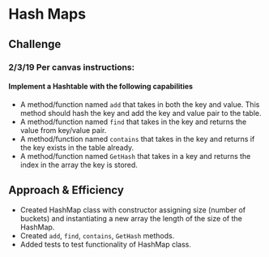 # Hash Maps

## Challenge
### 2/3/19 Per canvas instructions:  

#### Implement a Hashtable with the following capabilities

* A method/function named `add` that takes in both the key and value. This method should hash the key and add the key and value pair to the table.
* A method/function named `find` that takes in the key and returns the value from key/value pair.
* A method/function named `contains` that takes in the key and returns if the key exists in the table already.
* A method/function named `GetHash` that takes in a key and returns the index in the array the key is stored.

## Approach & Efficiency

* Created HashMap class with constructor assigning size (number of buckets) and instantiating a new array the length of the size of the HashMap.
* Created `add`, `find`, `contains`, `GetHash` methods.
* Added tests to test functionality of HashMap class.